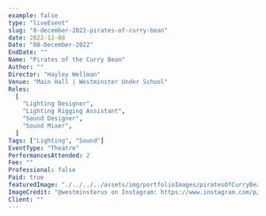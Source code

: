 ```yaml
---
example: false
type: "liveEvent"
slug: "8-december-2022-pirates-of-curry-bean"
date: 2022-12-08
Date: "08-December-2022"
EndDate: ""
Name: "Pirates of the Curry Bean"
Author: ""
Director: "Hayley Wellman"
Venue: "Main Hall | Westminster Under School"
Roles:
  [
    "Lighting Designer",
    "Lighting Rigging Assistant",
    "Sound Designer",
    "Sound Mixer",
  ]
Tags: ["Lighting", "Sound"]
EventType: "Theatre"
PerformancesAttended: 2
Fee: ""
Professional: false
Paid: true
featuredImage: "./../../../assets/img/portfolioImages/piratesOfCurryBean.jpg"
ImageCredit: "@westminsterus on Instagram: https://www.instagram.com/p/Cl7BgQKoEW4/"
Client: ""
---
```

